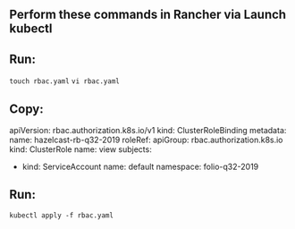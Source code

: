 ## Perform these commands in Rancher via Launch kubectl

## Run:

``touch rbac.yaml``
``vi rbac.yaml``

## Copy:

apiVersion: rbac.authorization.k8s.io/v1
kind: ClusterRoleBinding
metadata:
  name: hazelcast-rb-q32-2019
roleRef:
  apiGroup: rbac.authorization.k8s.io
  kind: ClusterRole
  name: view
subjects:
- kind: ServiceAccount
  name: default
  namespace: folio-q32-2019

## Run:

``kubectl apply -f rbac.yaml``
